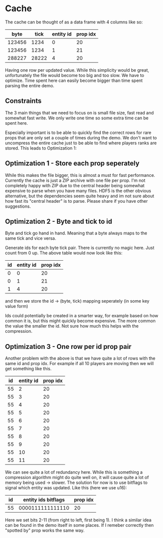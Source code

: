 # Cache


The cache can be thought of as a data frame with 4 columns like so:

| byte   | tick  | entity id | prop idx |
| ------ | ----- | --------- | -------- |
| 123456 | 1234  | 0         | 20       |
| 123456 | 1234  | 1         | 21       |
| 288227 | 28222 | 4         | 20       |

Having one row per updated value. While this simplicity would be great, unfortunately the file would become too big and too slow. We have to optimize. Time spent here can easily become bigger than time spent parsing the entire demo.

## Constraints
The 3 main things that we need to focus on is small file size, fast read and somewhat fast write. We only write one time so some extra time can be spent here.

Especially important is to be able to quickly find the correct rows for rare props that are only set a couple of times during the demo. We don't want to uncompress the entire cache just to be able to find where players ranks are stored. This leads to Optimization 1:

## Optimization 1 - Store each prop seperately
While this makes the file bigger, this is almost a must for fast performance. Currently the cache is just a ZIP archive with one file per prop. I'm not completely happy with ZIP due to the central header being somewhat expensive to parse when you have many files. HDF5 is the other obvious alternative, but the dependencies seem quite heavy and im not sure about how fast its "central header" is to parse. Please share if you have other suggestions.


## Optimization 2 - Byte and tick to id


Byte and tick go hand in hand. Meaning that a byte always maps to the same tick and vice versa.

Generate ids for each byte tick pair. There is currently no magic here. Just count from 0 up.
The above table would now look like this:

| id  | entity id | prop idx |
| --- | --------- | -------- |
| 0   | 0         | 20       |
| 0   | 1         | 21       |
| 1   | 4         | 20       |

and then we store the id -> (byte, tick) mapping seperately (in some key value form)

Ids could potentially be created in a smarter way, for example based on how common it is, but this might quickly become expensive. The more common the value the smaller the id. Not sure how much this helps with the compression.

## Optimization 3 - One row per id prop pair

Another problem with the above is that we have quite a lot of rows with the same id and prop idx. For example if all 10 players are moving then we will get something like this.


| id  | entity id | prop idx |
| --- | --------- | -------- |
| 55  | 2         | 20       |
| 55  | 3         | 20       |
| 55  | 4         | 20       |
| 55  | 5         | 20       |
| 55  | 6         | 20       |
| 55  | 7         | 20       |
| 55  | 8         | 20       |
| 55  | 9         | 20       |
| 55  | 10        | 20       |
| 55  | 11        | 20       |

We can see quite a lot of redundancy here. While this is something a compression algorithm might do quite well on, it will cause quite a lot of memory being used -> slower.
The solution for now is to use bitflags to signal which entity was updated. Like this (here we use u16):


| id  | entity ids bitflags | prop idx |
| --- | ------------------- | -------- |
| 55  | 0000111111111110    | 20       |

Here we set bits 2-11 (from right to left, first being 1). I think a similar idea can be found in the demo itself in some places. If I remeber correctly then "spotted by" prop works the same way.